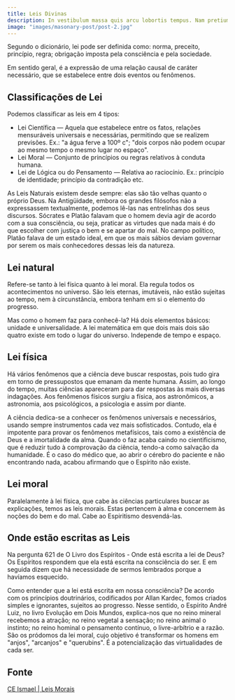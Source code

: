 ```yaml
---
title: Leis Divinas
description: In vestibulum massa quis arcu lobortis tempus. Nam pretium arcu in odio vulputate luctus.
image: "images/masonary-post/post-2.jpg"
---
```


Segundo o dicionário, lei pode ser definida como: norma, preceito, princípio,
regra; obrigação imposta pela consciência e pela sociedade.

Em sentido geral, é a expressão de uma relação causal de caráter necessário, que
se estabelece entre dois eventos ou fenômenos.

## Classificações de Lei
Podemos classificar as leis em 4 tipos:
* Lei Científica — Aquela que estabelece entre os fatos, relações mensuráveis
  universais e necessárias, permitindo que se realizem previsões. Ex.: "a água
  ferve a 100º c"; "dois corpos não podem ocupar ao mesmo tempo o mesmo lugar no
  espaço".
* Lei Moral — Conjunto de princípios ou regras relativos à conduta humana.
* Lei de Lógica ou do Pensamento — Relativa ao raciocínio. Ex.: princípio de
  identidade; princípio da contradição etc.


As Leis Naturais existem desde sempre: elas são tão velhas quanto o próprio
Deus. Na Antigüidade, embora os grandes filósofos não a expressassem
textualmente, podemos lê-las nas entrelinhas dos seus discursos. Sócrates e
Platão falavam que o homem devia agir de acordo com a sua consciência, ou seja,
praticar as virtudes que nada mais é do que escolher com justiça o bem e se
apartar do mal. No campo político, Platão falava de um estado ideal, em que os
mais sábios deviam governar por serem os mais conhecedores dessas leis da
natureza.

## Lei natural
Refere-se tanto à lei física quanto à lei moral. Ela regula todos os
acontecimentos no universo. São leis eternas, imutáveis, não estão sujeitas ao
tempo, nem à circunstância, embora tenham em si o elemento do progresso.

Mas como o homem faz para conhecê-la? Há dois elementos básicos: unidade e
universalidade. A lei matemática em que dois mais dois são quatro existe em todo
o lugar do universo. Independe de tempo e espaço.

## Lei física
Há vários fenômenos que a ciência deve buscar respostas, pois tudo gira em torno
de pressupostos que emanam da mente humana. Assim, ao longo do tempo, muitas
ciências apareceram para dar respostas às mais diversas indagações. Aos
fenômenos físicos surgiu a física, aos astronômicos, a astronomia, aos
psicológicos, a psicologia e assim por diante.

A ciência dedica-se a conhecer os fenômenos universais e necessários, usando
sempre instrumentos cada vez mais sofisticados. Contudo, ela é impotente para
provar os fenômenos metafísicos, tais como a existência de Deus e a imortalidade
da alma. Quando o faz acaba caindo no cientificismo, que é reduzir tudo à
comprovação da ciência, tendo-a como salvação da humanidade. É o caso do médico
que, ao abrir o cérebro do paciente e não encontrando nada, acabou afirmando que
o Espírito não existe.

## Lei moral
Paralelamente à lei física, que cabe às ciências particulares buscar as
explicações, temos as leis morais. Estas pertencem à alma e concernem às noções
do bem e do mal. Cabe ao Espiritismo desvendá-las.

## Onde estão escritas as Leis
Na pergunta 621 de O Livro dos Espíritos - Onde está escrita a lei de Deus? Os
Espíritos respondem que ela está escrita na consciência do ser. E em seguida
dizem que há necessidade de sermos lembrados porque a havíamos esquecido.

Como entender que a lei está escrita em nossa consciência? De acordo com os
princípios doutrinários, codificados por Allan Kardec, fomos criados simples e
ignorantes, sujeitos ao progresso. Nesse sentido, o Espírito André Luiz, no
livro Evolução em Dois Mundos, explica-nos que no reino mineral recebemos a
atração; no reino vegetal a sensação; no reino animal o instinto; no reino
hominal o pensamento contínuo, o livre-arbítrio e a razão. São os pródomos da
lei moral, cujo objetivo é transformar os homens em "anjos", "arcanjos" e
"querubins". É a potencialização das virtualidades de cada ser.

## Fonte
[CE Ismael | Leis Morais](https://ceismael.com.br/artigo/leis-morais.htm)

